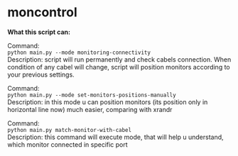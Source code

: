 # moncontrol
**What this script can:**

Command:  
```python main.py --mode monitoring-connectivity```  
Description: script will run permanently and check cabels connection. When condition of any cabel will change, script will position monitors according to your previous settings.  

Command:  
```python main.py --mode set-monitors-positions-manually```  
Description: in this mode u can position monitors (its position only in horizontal line now) much easier, comparing with xrandr


Command:  
```python main.py match-monitor-with-cabel```  
Description: this command will execute mode, that will help u understand, which monitor connected in specific port
